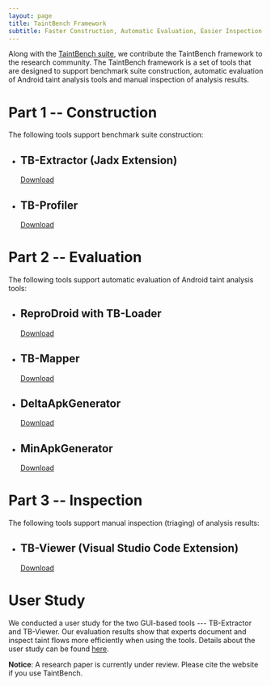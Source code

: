 ```yaml
---
layout: page
title: TaintBench Framework
subtitle: Faster Construction, Automatic Evaluation, Easier Inspection
---
```

Along with the [TaintBench suite](taintbenchSuite.md), we contribute the TaintBench framework to the research community. The TaintBench framework is a set of tools that are designed to support benchmark suite construction, automatic evaluation of Android taint analysis tools and manual inspection of analysis results.  
# Part 1 -- Construction
The following tools support benchmark suite construction:
- ## TB-Extractor (Jadx Extension)
  [Download](https://github.com/TaintBench/TaintBench/releases/download/TBFramework/TBExtractor-EMSE.zip)

- ## TB-Profiler 
  [Download](https://github.com/TaintBench/TaintBench/releases/download/TBFramework/TB-Profiler-0.0.1-EMSE.zip)
 

# Part 2 -- Evaluation
The following tools support automatic evaluation of Android taint analysis tools:
- ## ReproDroid with TB-Loader
  [Download](https://github.com/TaintBench/TaintBench/releases/download/TBFramework/BREW-2.0.0-SNAPSHOT-EMSE.zip)
  
- ## TB-Mapper
  [Download](https://github.com/TaintBench/TaintBench/releases/download/TBFramework/TBSaSMapper-1.0-SNAPSHOT-EMSE.zip)
  
- ## DeltaApkGenerator
  [Download](https://github.com/TaintBench/TaintBench/releases/download/TBFramework/DeltaApkGenerator-0.0.2-EMSE.zip)
  
- ## MinApkGenerator
  [Download](https://github.com/TaintBench/TaintBench/releases/download/TBFramework/MinApkGenerator-0.0.1-SNAPSHOT-EMSE.zip)


# Part 3 -- Inspection
The following tools support manual inspection (triaging) of analysis results:
- ## TB-Viewer (Visual Studio Code Extension)
  [Download](https://github.com/TaintBench/TaintBench/releases/download/TBFramework/TB-Viewer-0.0.1-EMSE.zip)


# User Study
We conducted a user study for the two GUI-based tools --- TB-Extractor and TB-Viewer. Our evaluation results show that experts document and inspect taint flows more efficiently when using the tools. Details about the user study can be found [here](userstudy.md).


**Notice**: A research paper is currently under review. Please cite the website if you use TaintBench.